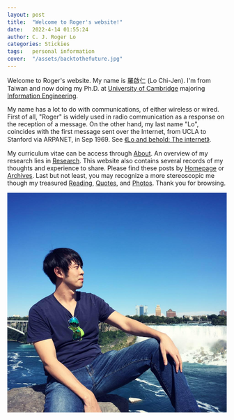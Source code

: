 ```yaml
---
layout: post
title:  "Welcome to Roger's website!"
date:   2022-4-14 01:55:24
author: C. J. Roger Lo
categories: Stickies
tags:	personal information
cover:  "/assets/backtothefuture.jpg"
---
```


Welcome to Roger's website. My name is 羅啟仁 (Lo Chi-Jen). I'm from Taiwan and now doing my Ph.D. at [University of Cambridge] majoring [Information Engineering]. 

My name has a lot to do with communications, of either wireless or wired. First of all, "Roger" is widely used in radio communication as a response on the reception of a message. On the other hand, my last name "Lo", coincides with the first message sent over the Internet, from UCLA to Stanford via ARPANET, in Sep 1969. See [《Lo and behold: The internet》].

My curriculum vitae can be access through [About]. An overview of my research lies in [Research]. This website also contains several records of my thoughts and experience to share. Please find these posts by [Homepage] or [Archives]. Last but not least, you may recognize a more stereoscopic me though my treasured [Reading], [Quotes], and [Photos]. Thank you for browsing.

<a href="/assets/niagarafalls.jpg" data-lightbox="falcon9-large" data-title="Profile photo taken at Niagara Falls, Canada, at 2018">
<img src="/assets/niagarafalls.jpg" title="Profile photo taken at Niagara Falls, Canada, at 2018">
</a>

[Information Engineering]: http://www.eng.cam.ac.uk/research/academic-divisions/information-engineering
[University of Cambridge]: https://www.google.com/search?client=safari&rls=en&q=university+of+cambridge&ie=UTF-8&oe=UTF-8
[Homepage]: https://rogerlo47.github.io
[About]: https://rogerlo47.github.io/about/
[Archives]: https://rogerlo47.github.io/archives/
[Research]: https://rogerlo47.github.io/researches/
[Reading]: https://rogerlo47.github.io/readings/
[Quotes]: https://rogerlo47.github.io/quotes/
[Photos]: https://rogerlo47.github.io/photos/
[《Lo and behold: The internet》]: https://www.universityofcalifornia.edu/news/lo-and-behold-internet

<!--- Welcome to Roger's website. My Taiwanese name in Mandarin is 羅啟仁 (Lo Chi-Jen). The main purpose of building this website is to enhance my applications towards the MPhil/PhD programs. Professors can access to not only my personal information, my CV, yet many more dimensions of me through simply survey this site. Since Professors are usually very busy and have lots of tasks to deal with beyond researches, I hope this simple, concise, and clear personal website can reduce their burden. I started building this website after receiving the interview request in 9, March, from the University of Cambridge. Apart from this I've also applied for other great universities like the University of Edinburgh, UCL, King's and Imperial. All final results are not revealed so far.

I wrote a brief self-introduction in [About]. My research progress lies in [Research]. This website also contains several records of my relevant course works, presentation slides, extracurricular performances, and specificially there's a post about how I build up my mindset and philosophy. Please access these posts through [Homepage] or [Archives]. Last but not least, you may recognize a more stereoscopic me though my treasured [Reading], [Quotes], and [Photos]. Thank you very much for browsing my website. I hope you like it! --->
